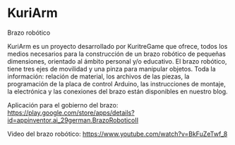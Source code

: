# KuriArm
Brazo robótico

KuriArm es un proyecto desarrollado por KuritreGame que ofrece, todos los medios necesarios para la construcción de un brazo robótico de pequeñas dimensiones, orientado al ámbito personal y/o educativo. El brazo robótico, tiene tres ejes de movilidad  y una pinza para manipular objetos. 
Toda la información: relación de material, los archivos de las piezas, la programación de la placa de control Arduino, las instrucciones de montaje, la electrónica y las conexiones del brazo están disponibles en nuestro blog.

Aplicación para el gobierno del brazo:
https://play.google.com/store/apps/details?id=appinventor.ai_29german.BrazoRoboticoII


Video del brazo robótico:
https://www.youtube.com/watch?v=BkFuZeTwf_8



